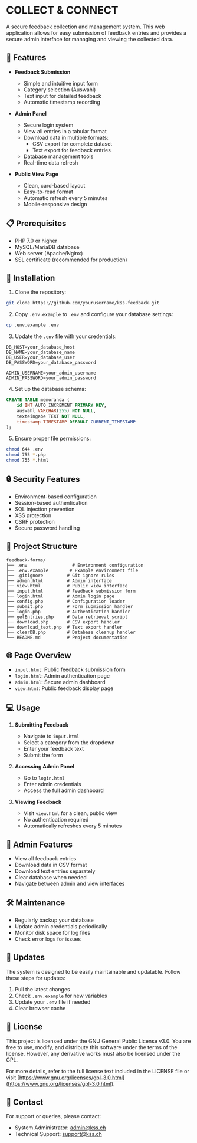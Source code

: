 # COLLECT & CONNECT

A secure feedback collection and management system. This web application allows for easy submission of feedback entries and provides a secure admin interface for managing and viewing the collected data.

## 🚀 Features

- **Feedback Submission**
  - Simple and intuitive input form
  - Category selection (Auswahl)
  - Text input for detailed feedback
  - Automatic timestamp recording

- **Admin Panel**
  - Secure login system
  - View all entries in a tabular format
  - Download data in multiple formats:
    - CSV export for complete dataset
    - Text export for feedback entries
  - Database management tools
  - Real-time data refresh

- **Public View Page**
  - Clean, card-based layout
  - Easy-to-read format
  - Automatic refresh every 5 minutes
  - Mobile-responsive design

## 📋 Prerequisites

- PHP 7.0 or higher
- MySQL/MariaDB database
- Web server (Apache/Nginx)
- SSL certificate (recommended for production)

## 🔧 Installation

1. Clone the repository:
```bash
git clone https://github.com/yourusername/kss-feedback.git
```

2. Copy `.env.example` to `.env` and configure your database settings:
```bash
cp .env.example .env
```

3. Update the `.env` file with your credentials:
```env
DB_HOST=your_database_host
DB_NAME=your_database_name
DB_USER=your_database_user
DB_PASSWORD=your_database_password

ADMIN_USERNAME=your_admin_username
ADMIN_PASSWORD=your_admin_password
```

4. Set up the database schema:
```sql
CREATE TABLE memoranda (
    id INT AUTO_INCREMENT PRIMARY KEY,
    auswahl VARCHAR(255) NOT NULL,
    texteingabe TEXT NOT NULL,
    timestamp TIMESTAMP DEFAULT CURRENT_TIMESTAMP
);
```

5. Ensure proper file permissions:
```bash
chmod 644 .env
chmod 755 *.php
chmod 755 *.html
```

## 🔒 Security Features

- Environment-based configuration
- Session-based authentication
- SQL injection prevention
- XSS protection
- CSRF protection
- Secure password handling

## 📁 Project Structure

```
feedback-forms/
├── .env                 # Environment configuration
├── .env.example        # Example environment file
├── .gitignore         # Git ignore rules
├── admin.html         # Admin interface
├── view.html          # Public view interface
├── input.html         # Feedback submission form
├── login.html         # Admin login page
├── config.php         # Configuration loader
├── submit.php         # Form submission handler
├── login.php          # Authentication handler
├── getEntries.php     # Data retrieval script
├── download.php       # CSV export handler
├── download_text.php  # Text export handler
├── clearDB.php        # Database cleanup handler
└── README.md          # Project documentation
```

## 🌐 Page Overview

- `input.html`: Public feedback submission form
- `login.html`: Admin authentication page
- `admin.html`: Secure admin dashboard
- `view.html`: Public feedback display page

## 💻 Usage

1. **Submitting Feedback**
   - Navigate to `input.html`
   - Select a category from the dropdown
   - Enter your feedback text
   - Submit the form

2. **Accessing Admin Panel**
   - Go to `login.html`
   - Enter admin credentials
   - Access the full admin dashboard

3. **Viewing Feedback**
   - Visit `view.html` for a clean, public view
   - No authentication required
   - Automatically refreshes every 5 minutes

## 🔐 Admin Features

- View all feedback entries
- Download data in CSV format
- Download text entries separately
- Clear database when needed
- Navigate between admin and view interfaces

## 🛠️ Maintenance

- Regularly backup your database
- Update admin credentials periodically
- Monitor disk space for log files
- Check error logs for issues

## 🔄 Updates

The system is designed to be easily maintainable and updatable. Follow these steps for updates:

1. Pull the latest changes
2. Check `.env.example` for new variables
3. Update your `.env` file if needed
4. Clear browser cache

## 📝 License

This project is licensed under the GNU General Public License v3.0. You are free to use, modify, and distribute this software under the terms of the license. However, any derivative works must also be licensed under the GPL.

For more details, refer to the full license text included in the LICENSE file or visit [https://www.gnu.org/licenses/gpl-3.0.html](https://www.gnu.org/licenses/gpl-3.0.html).

## 👥 Contact

For support or queries, please contact:
- System Administrator: [admin@kss.ch](mailto:admin@kss.ch)
- Technical Support: [support@kss.ch](mailto:support@kss.ch)
